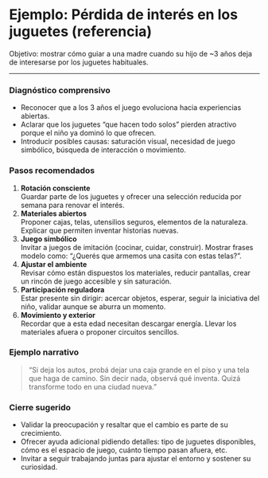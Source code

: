 # Ejemplo: Pérdida de interés en los juguetes (referencia)

Objetivo: mostrar cómo guiar a una madre cuando su hijo de ~3 años deja de interesarse por los juguetes habituales.

---

### Diagnóstico comprensivo
- Reconocer que a los 3 años el juego evoluciona hacia experiencias abiertas.
- Aclarar que los juguetes “que hacen todo solos” pierden atractivo porque el niño ya dominó lo que ofrecen.
- Introducir posibles causas: saturación visual, necesidad de juego simbólico, búsqueda de interacción o movimiento.

### Pasos recomendados
1. **Rotación consciente**  
   Guardar parte de los juguetes y ofrecer una selección reducida por semana para renovar el interés.
2. **Materiales abiertos**  
   Proponer cajas, telas, utensilios seguros, elementos de la naturaleza. Explicar que permiten inventar historias nuevas.
3. **Juego simbólico**  
   Invitar a juegos de imitación (cocinar, cuidar, construir). Mostrar frases modelo como: “¿Querés que armemos una casita con estas telas?”.
4. **Ajustar el ambiente**  
   Revisar cómo están dispuestos los materiales, reducir pantallas, crear un rincón de juego accesible y sin saturación.
5. **Participación reguladora**  
   Estar presente sin dirigir: acercar objetos, esperar, seguir la iniciativa del niño, validar aunque se aburra un momento.
6. **Movimiento y exterior**  
   Recordar que a esta edad necesitan descargar energía. Llevar los materiales afuera o proponer circuitos sencillos.

### Ejemplo narrativo
> “Si deja los autos, probá dejar una caja grande en el piso y una tela que haga de camino. Sin decir nada, observá qué inventa. Quizá transforme todo en una ciudad nueva.”

### Cierre sugerido
- Validar la preocupación y resaltar que el cambio es parte de su crecimiento.
- Ofrecer ayuda adicional pidiendo detalles: tipo de juguetes disponibles, cómo es el espacio de juego, cuánto tiempo pasan afuera, etc.
- Invitar a seguir trabajando juntas para ajustar el entorno y sostener su curiosidad.

